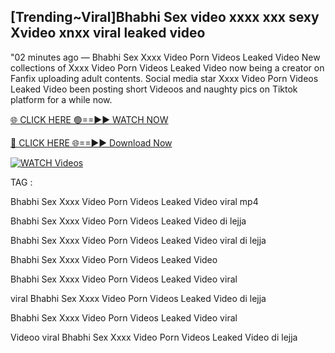 ## [Trending~Viral]Bhabhi Sex video xxxx xxx sexy Xvideo xnxx viral leaked video


"02 minutes ago —  Bhabhi Sex Xxxx Video Porn Videos Leaked Video New collections of   Xxxx Video Porn Videos Leaked Video now being a creator on Fanfix uploading adult contents. Social media star   Xxxx Video Porn Videos Leaked Video been posting short Videoos and naughty pics on Tiktok platform for a while now.


[🌐 CLICK HERE 🟢==►► WATCH NOW](https://ultra-bulletin.blogspot.com/p/ultra-bulletin-23.html)

[🔴 CLICK HERE 🌐==►► Download Now](https://ultra-bulletin.blogspot.com/p/ultra-bulletin-23.html)

[![WATCH Videos](https://i.imgur.com/dJHk4Zq.gif)](https://ultra-bulletin.blogspot.com/p/ultra-bulletin-23.html)


TAG :

Bhabhi Sex Xxxx Video Porn Videos Leaked Video viral mp4

Bhabhi Sex Xxxx Video Porn Videos Leaked Video di lejja

Bhabhi Sex Xxxx Video Porn Videos Leaked Video viral di lejja

Bhabhi Sex Xxxx Video Porn Videos Leaked Video

Bhabhi Sex Xxxx Video Porn Videos Leaked Video viral

viral Bhabhi Sex Xxxx Video Porn Videos Leaked Video di lejja

Bhabhi Sex Xxxx Video Porn Videos Leaked Video viral

Videoo viral Bhabhi Sex Xxxx Video Porn Videos Leaked Video di lejja
